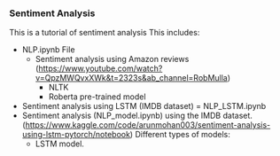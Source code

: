 ### Sentiment Analysis
This is a tutorial of sentiment analysis
This includes:
* NLP.ipynb File
    * Sentiment analysis using Amazon reviews (https://www.youtube.com/watch?v=QpzMWQvxXWk&t=2323s&ab_channel=RobMulla)
        - NLTK
        - Roberta pre-trained model
* Sentiment analysis using LSTM (IMDB dataset) = NLP_LSTM.ipynb 
* Sentiment analysis (NLP_model.ipynb) using the IMDB dataset.(https://www.kaggle.com/code/arunmohan003/sentiment-analysis-using-lstm-pytorch/notebook) Different types of models:
    - LSTM model.


